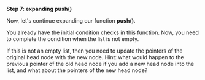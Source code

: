 <!--title={Inserting Items at the Start}--> 

<!--badges={Algorithms:2,Python:1}-->

<!--concepts={Inserting Into a Linked List}-->

**Step 7: expanding push()**

Now, let's continue expanding our function **push()**.

You already have the initial condition checks in this function. Now, you need to complete the condition when the list is not empty.

If this is not an empty list, then you need to update the pointers of the original head node with the new node. Hint: what would happen to the previous pointer of the old head node if you add a new head node into the list, and what about the pointers of the new head node? 



